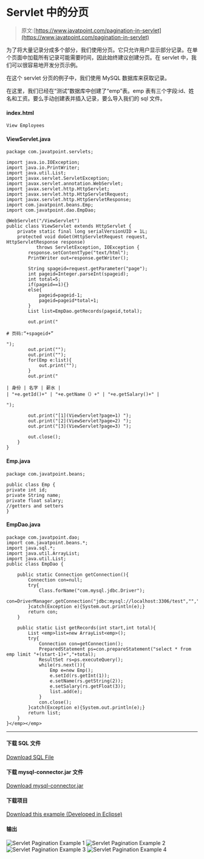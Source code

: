 # Servlet 中的分页

> 原文:[https://www.javatpoint.com/pagination-in-servlet](https://www.javatpoint.com/pagination-in-servlet)

为了将大量记录分成多个部分，我们使用分页。它只允许用户显示部分记录。在单个页面中加载所有记录可能需要时间，因此始终建议创建分页。在 servlet 中，我们可以很容易地开发分页示例。

在这个 servlet 分页的例子中，我们使用 MySQL 数据库来获取记录。

在这里，我们已经在“测试”数据库中创建了“emp”表。emp 表有三个字段:id、姓名和工资。要么手动创建表并插入记录，要么导入我们的 sql 文件。

#### index.html

```
View Employees

```

#### ViewServlet.java

```
package com.javatpoint.servlets;

import java.io.IOException;
import java.io.PrintWriter;
import java.util.List;
import javax.servlet.ServletException;
import javax.servlet.annotation.WebServlet;
import javax.servlet.http.HttpServlet;
import javax.servlet.http.HttpServletRequest;
import javax.servlet.http.HttpServletResponse;
import com.javatpoint.beans.Emp;
import com.javatpoint.dao.EmpDao;

@WebServlet("/ViewServlet")
public class ViewServlet extends HttpServlet {
	private static final long serialVersionUID = 1L;
 	protected void doGet(HttpServletRequest request, HttpServletResponse response) 
           throws ServletException, IOException {
 		response.setContentType("text/html");
 		PrintWriter out=response.getWriter();

 		String spageid=request.getParameter("page");
 		int pageid=Integer.parseInt(spageid);
 		int total=5;
 		if(pageid==1){}
 		else{
 			pageid=pageid-1;
 			pageid=pageid*total+1;
 		}
 		List list=EmpDao.getRecords(pageid,total);

 		out.print("

# 页码:“+spageid+”

");
 		out.print("");
 		out.print("");
 		for(Emp e:list){
 			out.print("");
 		}
 		out.print("

| 身份 | 名字 | 薪水 |
| "+e.getId()+" | "+e.getName（）+" | "+e.getSalary()+" |

");

 		out.print("[1](ViewServlet?page=1) ");
 		out.print("[2](ViewServlet?page=2) ");
 		out.print("[3](ViewServlet?page=3) ");

 		out.close();
	}
} 
```

#### Emp.java

```
package com.javatpoint.beans;

public class Emp {
private int id;
private String name;
private float salary;
//getters and setters
}

```

#### EmpDao.java

```
package com.javatpoint.dao;
import com.javatpoint.beans.*;
import java.sql.*;
import java.util.ArrayList;
import java.util.List;
public class EmpDao {

	public static Connection getConnection(){
		Connection con=null;
		try{
			Class.forName("com.mysql.jdbc.Driver");
			con=DriverManager.getConnection("jdbc:mysql://localhost:3306/test","","");
		}catch(Exception e){System.out.println(e);}
		return con;
	}

	public static List getRecords(int start,int total){
		List <emp>list=new ArrayList<emp>();
		try{
			Connection con=getConnection();
			PreparedStatement ps=con.prepareStatement("select * from emp limit "+(start-1)+","+total);
			ResultSet rs=ps.executeQuery();
			while(rs.next()){
				Emp e=new Emp();
				e.setId(rs.getInt(1));
				e.setName(rs.getString(2));
				e.setSalary(rs.getFloat(3));
				list.add(e);
			}
			con.close();
		}catch(Exception e){System.out.println(e);}
		return list;
	}
}</emp></emp> 
```

* * *

#### 下载 SQL 文件

[Download SQL File](jsppages/src/emp.sql)

#### 下载 mysql-connector.jar 文件

[Download mysql-connector.jar](https://www.javatpoint.com/src/jdbc/mysql-connector.jar
)

#### 下载项目

[Download this example (Developed in Eclipse)](https://static.javatpoint.com/servletpages/src/servletpagination.zip)

#### 输出

![Servlet Pagination Example 1](../Images/ec130b22e72673d6cc6ef18665c10527.png) ![Servlet Pagination Example 2](../Images/cdbde9ae58fc1950731e5d5cfc1fff36.png) ![Servlet Pagination Example 3](../Images/7e90d2786e1f3b65dcf437195b6ee9fe.png) ![Servlet Pagination Example 4](../Images/9f29fd5e82cfa3b64c1302249fb99e0d.png)